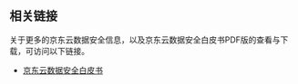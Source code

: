 ## 相关链接

关于更多的京东云数据安全信息，以及京东云数据安全白皮书PDF版的查看与下载，可访问以下链接。

- [京东云数据安全白皮书](https://jdcloud-marketing.s3.cn-north-1.jdcloud-oss.com/WhitePaper/JD-Cloud-Data-Security-WhitePaper.pdf)
